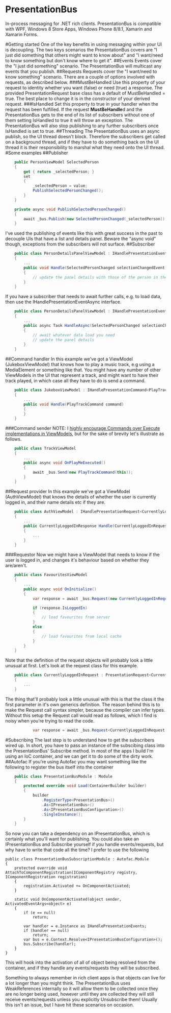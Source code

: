 PresentationBus
====================

In-process messaging for .NET rich clients.  PresentationBus is compatible with WPF, Windows 8 Store Apps, Windows Phone 8/8.1, Xamarin and Xamarin Forms.

#Getting started
One of the key benefits in using messaging within your UI is decoupling.  The two keys scenarios the PresentationBus covers are "I just did something that others might want to know about" and "I want/need to know something but don't know where to get it".
##Events
Events cover the "I just did something" scenario.  The PresentationBus will multicast any events that you publish.
##Requests
Requests cover the "I want/need to know something" scenario.  There are a couple of options involved with requests, as described below.
###MustBeHandled
Use this property of your request to identity whether you want (false) or need (true) a response.
The provided PresentationRequest base class has a default of MustBeHandled = true.  The best place to change it is in the constructor of your derived request.
###IsHandled
Set this property to true in your handler when the request has been fulfilled.
If the request **MustBeHandle**d and the PresentationBus gets to the end of its list of subscribers without one of them setting IsHandled to true it will throw an exception.
The PresentationBus will also stop publishing to any further subscribers once IsHandled is set to true.
##Threading
The PresentationBus uses an async publish, so the UI thread doesn't block.  Therefore the subscribers get called on a background thread, and if they have to do something back on the UI thread it is their responsibility to marshal what they need onto the UI thread.
#Some examples
##Publisher
```csharp
	public PersonViewModel SelectedPerson
	{
		get { return _selectedPerson; }
		set 
		{
			_selectedPerson = value;
			PublishSelectedPersonChanged();
		}
	}

	private async void PublishSelectedPersonChanged()
	{
		await _bus.Publish(new SelectedPersonChanged(_selectedPerson));
	}
```
I've used the publishing of events like this with great success in the past to decouple UIs that have a list and details panel.  Beware the "async void" though, exceptions from the subscribers will not surface.
##Subscriber
```csharp
	public class PersonDetailsPanelViewModel : IHandlePresentationEvent<SelectedPersonChanged>
	{
		...
		public void Handle(SelectedPersonChanged selectionChangedEvent)
		{
			// update the panel details with those of the person in the event
		}
	}
```
If you have a subscriber that needs to await further calls, e.g. to load data, then use the IHandlePresentationEventAsync interface.

```csharp
	public class PersonDetailsPanelViewModel : IHandlePresentationEventAsync<SelectedPersonChanged>
	{
		...
		public async Task HandleAsync(SelectedPersonChanged selectionChangedEvent)
		{
			// await whatever data load you need
			// update the panel details
		}
	}
```
##Command handler
In this example we've got a ViewModel (JukeboxViewModel) that knows how to play a music track, e.g using a MediaElement or something like that.  You might have any number of other ViewModels in the UI that represent a track, and might want to have their track played, in which case all they have to do is send a command.
```csharp
	public class JukeboxViewModel : IHandlePresentationCommand<PlayTrackCommand>
	{
		...
		public void Handle(PlayTrackCommand command)
		{
		}
	}
```
###Command sender
NOTE: I [highly encourage Commands over Execute implementations in ViewModels](http://blog.shannonlewis.me/2014/06/xaml-commands/), but for the sake of brevity let's illustrate as follows.
```csharp
	public class TrackViewModel
	{
		...
		public async void OnPlayMeExecuted()
		{
			await _bus.Send(new PlayTrackCommand(this));
		}
	}
```
##Request provider
In this example we've got a ViewModel (AuthViewModel) that knows the details of whether the user is currently logged in, and their name details etc if they are.
```csharp
	public class AuthViewModel : IHandlePresentationRequest<CurrentlyLoggedInRequest, CurrentlyLoggedInResponse>
	{
		...
		public CurrentlyLoggedInResponse Handle(CurrentlyLoggedInRequest request)
		{
			...
		}
	}
```
###Requestor
Now we might have a ViewModel that needs to know if the user is logged in, and changes it's behaviour based on whether they are/aren't.
```csharp
	public class FavouritesViewModel
	{
		...
		public async void OnInitialize()
		{
			var response = await _bus.Request(new CurrentlyLoggedInRequest(this));

			if (response.IsLoggedIn)
			{
				// load favourites from server
			}
			else
			{
				// load favourites from local cache
			}
		}
	}
```
Note that the definition of the request objects will probably look a little unusual at first.  Let's look at the request class for this example.
```csharp
	public class CurrentlyLoggedInRequest : PresentationRequest<CurrentlyLoggedInRequest, CurrentlyLoggedInResponse>
	{
		...
	}
```
The thing that'll probably look a little unusual with this is that the class it the first parameter in it's own generics definition.  The reason behind this is to make the Request call syntax simpler, because the compiler can infer types.  Without this setup the Request call would read as follows, which I find is noisy when you're trying to read the code.
```csharp
			var response = await _bus.Request<CurrentlyLoggedInRequest, CurrentlyLoggedInResponse>(new CurrentlyLoggedInRequest(this));
```

#Subscribing
The last step is to understand how to get the subscribers wired up.  In short, you have to pass an instance of the subscibing class into the PresentationBus' Subscribe method.  In most of the apps I build I'm using an IoC container, and we can get it to do some of the dirty work.
##Autofac
If you're using Autofac you may want something like the following to register the bus itself into the container

```csharp
    public class PresentationBusModule : Module
    {
        protected override void Load(ContainerBuilder builder)
        {
            builder
				.RegisterType<PresentationBus>()
				.As<IPresentationBus>()
				.As<IPresentationBusConfiguration>()
				.SingleInstance();
        }
    }
```

So now you can take a dependency on an IPresentationBus, which is certainly what you'll want for publishing.  You could also take an IPresentationBus and Subscribe yourself if you handle events/requests, but why have to write that code all the time?  I prefer to use the following 

    public class PresentationBusSubscriptionModule : Autofac.Module
    {
        protected override void AttachToComponentRegistration(IComponentRegistry registry, IComponentRegistration registration)
        {
            registration.Activated += OnComponentActivated;
        }

        static void OnComponentActivated(object sender, ActivatedEventArgs<object> e)
        {
            if (e == null)
                return;

            var handler = e.Instance as IHandlePresentationEvents;
            if (handler == null)
                return;
            var bus = e.Context.Resolve<IPresentationBusConfiguration>();
            bus.Subscribe(handler);
        }
    }
This will hook into the activation of all of object being resolved from the container, and if they handle any events/requests they will be subscribed.

Something to always remember in rich client apps is that objects can live for a lot longer than you might think.  The PresentationBus uses WeakReferences internally so it will allow them to be collected once they are no longer being used, however until they are collected they will still receive events/requests unless you explicitly Unsubscribe them!  Usually this isn't an issue, but I have hit these scenarios on occasion.